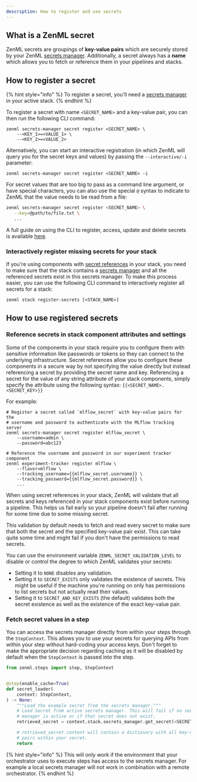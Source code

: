 ```yaml
---
description: How to register and use secrets
---
```


## What is a ZenML secret

ZenML secrets are groupings of **key-value pairs** which are securely stored by
your ZenML [secrets manager](../../component-gallery/secrets-managers/secrets-managers.md).
Additionally, a secret always has a **name** which allows you to fetch or reference
them in your pipelines and stacks.

## How to register a secret

{% hint style="info" %}
To register a secret, you'll need a [secrets manager](../../component-gallery/secrets-managers/secrets-managers.md)
in your active stack.
{% endhint %}


To register a secret with name `<SECRET_NAME>` and a key-value pair, you
can then run the following CLI command:
```shell
zenml secrets-manager secret register <SECRET_NAME> \
    --<KEY_1>=<VALUE_1> \
    --<KEY_2>=<VALUE_2>
```

Alternatively, you can start an interactive registration (in which ZenML will query you for
the secret keys and values) by passing the
`--interactive/-i` parameter:

```shell
zenml secrets-manager secret register <SECRET_NAME> -i
```

For secret values that are too big to pass as a command line argument, or have
special characters, you can also use the special `@` syntax to indicate to ZenML
that the value needs to be read from a file:

```bash
zenml secrets-manager secret register <SECRET_NAME> \
   --key=@path/to/file.txt \
   ...
```

A full guide on using the CLI to register, access, update and delete
secrets is available [here](https://apidocs.zenml.io/latest/cli/#zenml.cli--using-secrets).

### Interactively register missing secrets for your stack

If you're using components with
[secret references](#reference-secrets-in-stack-component-attributes-and-settings)
in your stack, you need to make sure that the stack contains a
[secrets manager](../../component-gallery/secrets-managers/secrets-managers.md)
and all the referenced secrets exist in this secrets manager. To make this process easier, you can
use the following CLI command to interactively register all secrets for a stack:

```shell
zenml stack register-secrets [<STACK_NAME>]
```

## How to use registered secrets

### Reference secrets in stack component attributes and settings

Some of the components in your stack require you to configure them with 
sensitive information like passwords or tokens so they can connect to the 
underlying infrastructure. Secret references allow you to configure these components in
a secure way by not specifying the value directly but instead referencing a secret by providing
the secret name and key.
Referencing a secret for the value of any string attribute of your stack components, simply specify
the attribute using the following syntax: `{{<SECRET_NAME>.<SECRET_KEY>}}`

For example:
```shell
# Register a secret called `mlflow_secret` with key-value pairs for the
# username and password to authenticate with the MLflow tracking server
zenml secrets-manager secret register mlflow_secret \
    --username=admin \
    --password=abc123

# Reference the username and password in our experiment tracker component
zenml experiment-tracker register mlflow \
    --flavor=mlflow \
    --tracking_username={{mlflow_secret.username}} \
    --tracking_password={{mlflow_secret.password}} \
    ...
```

When using secret references in your stack, ZenML will validate that all secrets
and keys referenced in your stack components exist before running a pipeline.
This helps us fail early so your pipeline doesn't fail after running for some
time due to some missing secret.

This validation by default needs to fetch and read every secret to make sure that
both the secret and the specified key-value pair exist. This can take quite some time and
might fail if you don't have the permissions to read secrets.

You can use the environment variable `ZENML_SECRET_VALIDATION_LEVEL` to disable or 
control the degree to which ZenML validates your secrets:

* Setting it to `NONE` disables any validation.
* Setting it to `SECRET_EXISTS` only validates the existence of secrets. This might be useful
if the machine you're running on only has permissions to list secrets but not actually read
their values.
* Setting it to `SECRET_AND_KEY_EXISTS` (the default) validates both the secret existence as
well as the existence of the exact key-value pair.

### Fetch secret values in a step

You can access the secrets manager directly from within your steps through the 
`StepContext`. This allows you to use your secrets for querying APIs from 
within your step without hard-coding your access keys. Don't forget to 
make the appropriate decision regarding caching as it will be disabled by 
default when the `StepContext` is passed into the step.

```python
from zenml.steps import step, StepContext


@step(enable_cache=True)
def secret_loader(
    context: StepContext,
) -> None:
    """Load the example secret from the secrets manager."""
    # Load Secret from active secrets manager. This will fail if no secret
    # manager is active or if that secret does not exist.
    retrieved_secret = context.stack.secrets_manager.get_secret(<SECRET_NAME>)

    # retrieved_secret.content will contain a dictionary with all key-value
    # pairs within your secret.
    return
```

{% hint style="info" %}
This will only work if the environment that your orchestrator uses to execute 
steps has access to the secrets manager. For example a local secrets manager
will not work in combination with a remote orchestrator.
{% endhint %}
